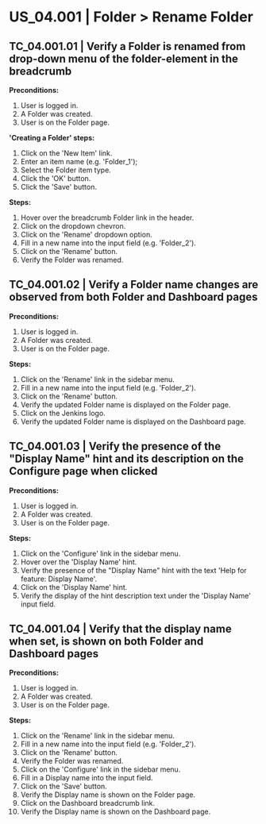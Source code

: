 # US_04.001 | Folder > Rename Folder

## TC_04.001.01 | Verify a Folder is renamed from drop-down menu of the folder-element in the breadcrumb
**Preconditions:**
1. User is logged in.
2. A Folder was created.
3. User is on the Folder page.


**'Creating a Folder' steps:**
1. Click on the 'New Item' link.
2. Enter an item name (e.g. 'Folder_1');
3. Select the Folder item type.
4. Click the 'OK' button.
5. Click the 'Save' button.

**Steps:**
1. Hover over the breadcrumb Folder link in the header. 
2. Click on the dropdown chevron.
3. Click on the 'Rename' dropdown option.
4. Fill in a new name into the input field (e.g. 'Folder_2').
5. Click on the 'Rename' button.
6. Verify the Folder was renamed.




## TC_04.001.02 | Verify a Folder name changes are observed from both Folder and Dashboard pages
**Preconditions:**
1. User is logged in.
2. A Folder was created.
3. User is on the Folder page.

**Steps:**
1. Click on the 'Rename' link in the sidebar menu. 
2. Fill in a new name into the input field (e.g. 'Folder_2').
3. Click on the 'Rename' button.
4. Verify the updated Folder name is displayed on the Folder page.
5. Click on the Jenkins logo.
6. Verify the updated Folder name is displayed on the Dashboard page.




## TC_04.001.03 | Verify the presence of the "Display Name" hint and its description on the Configure page when clicked
**Preconditions:**
1. User is logged in.
2. A Folder was created.
3. User is on the Folder page.

**Steps:**
1. Click on the 'Configure' link in the sidebar menu.
2. Hover over the 'Display Name' hint.
3. Verify the presence of the "Display Name" hint with the text 'Help for feature: Display Name'.
4. Click on the 'Display Name' hint.
5. Verify the display of the hint description text under the 'Display Name' input field.




## TC_04.001.04 | Verify that the display name when set, is shown on both Folder and Dashboard pages
**Preconditions:**
1. User is logged in.
2. A Folder was created.
3. User is on the Folder page.

**Steps:**
1. Click on the 'Rename' link in the sidebar menu. 
2. Fill in a new name into the input field (e.g. 'Folder_2').
3. Click on the 'Rename' button.
4. Verify the Folder was renamed.
5. Click on the 'Configure' link in the sidebar menu.
6. Fill in a Display name into the input field.
7. Click on the 'Save' button.
8. Verify the Display name is shown on the Folder page.
9. Click on the Dashboard breadcrumb link.
10. Verify the Display name is shown on the Dashboard page.